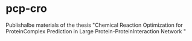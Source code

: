# pcp-cro
Publishalbe materials of the thesis "Chemical Reaction Optimization for ProteinComplex Prediction in Large Protein-ProteinInteraction Network "
